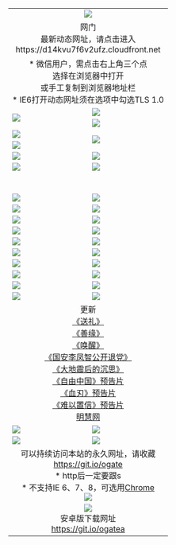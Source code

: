 ﻿<table>
  <tr></tr>
  <tr><td colspan=2 align=center><img src="https://cloud.githubusercontent.com/assets/11880933/13434984/f430fae2-e012-11e5-814f-c2df1e82b247.jpg" /></td></tr>
  <tr><td colspan=2 align=center>网门<br>最新动态网址，请点击进入
<br>https://d14kvu7f6v2ufz.cloudfront.net
    </td>
  </tr>
  <tr>
    <td colspan=2 align=center>* 微信用户，需点击右上角三个点<br>选择在浏览器中打开<br>或手工复制到浏览器地址栏
    <br>* IE6打开动态网址须在选项中勾选TLS 1.0</td>
  </tr>
  <tr>
    <td rowspan=2><a href="https://d14kvu7f6v2ufz.cloudfront.net/ogUP.aspx?name=11DKC.mp4&list=11DKC" target="_blank"><img src="https://d14kvu7f6v2ufz.cloudfront.net/Up/11DKC1.jpg" /></a></td> 
    <td><div><a href="https://d14kvu7f6v2ufz.cloudfront.net/ogUP.aspx?name=LRWS.mp4&list=LRWS" target="_blank"><img src="https://d14kvu7f6v2ufz.cloudfront.net/Up/LRWS.jpg" /></a></td>
   </tr>
  <tr>
    <td><a href="https://d14kvu7f6v2ufz.cloudfront.net/ogNiceVedio.aspx" target="_blank"><img src="https://d14kvu7f6v2ufz.cloudfront.net/Up/11TGKDY.jpg" /></a></td>
  </tr>
  <tr>
    <td><a href="https://d14kvu7f6v2ufz.cloudfront.net/ogUP.aspx?name=JQR.mp4&count=2" target="_blank"><img src="https://d14kvu7f6v2ufz.cloudfront.net/Up/JQR.jpg" /></a></td>   
    <td rowspan=2><a href="https://d14kvu7f6v2ufz.cloudfront.net/ogUP.aspx?name=JP.mp4&count=9" target="_blank"><img src="https://d14kvu7f6v2ufz.cloudfront.net/Up/JP.jpg" /></td>
  </tr>
  <tr>
    <td><a href="https://d14kvu7f6v2ufz.cloudfront.net/ogUP.aspx?name=WH.mp4" target="_blank"><img src="https://d14kvu7f6v2ufz.cloudfront.net/Up/WH.jpg" /></a></td>
  </tr>
  <tr>
    <td><a href="https://d14kvu7f6v2ufz.cloudfront.net/ogUP.aspx?name=SSZJ.mp4&list=SSZJ" target="_blank"><img src="https://d14kvu7f6v2ufz.cloudfront.net/Up/SSZJ.jpg" /></a></td>
    <td><a href="https://d14kvu7f6v2ufz.cloudfront.net/ogUP.aspx?name=1XQK.mp4&count=13" target="_blank"><img src="https://d14kvu7f6v2ufz.cloudfront.net/Up/1XQK.jpg" /></a</td>
  </tr>
  <tr>
    <td><a href="https://d14kvu7f6v2ufz.cloudfront.net/ogUP.aspx?name=ZY.mp4&count=2015|16" target="_blank"><img src="https://d14kvu7f6v2ufz.cloudfront.net/Up/ZY.jpg" /></a</td>
    <td><a href="https://d14kvu7f6v2ufz.cloudfront.net/ogUP.aspx?name=XTFY.mp4&count=B|2,A|24" target="_blank"><img src="https://d14kvu7f6v2ufz.cloudfront.net/Up/XTFY.jpg" /></a></td>
  </tr>
  <tr height="40">
  </tr>
  <tr>
    <td><a href="https://d14kvu7f6v2ufz.cloudfront.net/ogUP.aspx?name=4SQQ.mp4&list=4SQQ" target="_blank"><img src="https://d14kvu7f6v2ufz.cloudfront.net/Up/4SQQ0.jpg"/></a></td>
    <td><a href="https://d14kvu7f6v2ufz.cloudfront.net/ogUP.aspx?name=4SHQ.mp4&list=4SHQ" target="_blank"><img src="https://d14kvu7f6v2ufz.cloudfront.net/Up/4SHQ0.jpg"/></a></td>
  </tr>
  <tr>
    <td><a href="https://d14kvu7f6v2ufz.cloudfront.net/ogUP.aspx?name=4SZG.mp4&list=4SZG" target="_blank"><img src="https://d14kvu7f6v2ufz.cloudfront.net/Up/4SZG0.jpg"/></a></td>
    <td><a href="https://d14kvu7f6v2ufz.cloudfront.net/ogUP.aspx?name=4SDJ.mp4&list=4SDJ" target="_blank"><img src="https://d14kvu7f6v2ufz.cloudfront.net/Up/4SDJ0.jpg"/></a></td>
  </tr>
  <tr>
    <td><a href="https://d14kvu7f6v2ufz.cloudfront.net/ogUP.aspx?name=4SGX.mp4&list=4SGX" target="_blank"><img src="https://d14kvu7f6v2ufz.cloudfront.net/Up/4SGX0.jpg"/></a></td>
    <td><a href="https://d14kvu7f6v2ufz.cloudfront.net/ogUP.aspx?name=4SHD.mp4&list=4SHD" target="_blank"><img src="https://d14kvu7f6v2ufz.cloudfront.net/Up/4SHD0.jpg"/></a></td>
  </tr>
  <tr>
    <td><a href="https://d14kvu7f6v2ufz.cloudfront.net/ogUP.aspx?name=4CTX.mp4&list=4CTX" target="_blank"><img src="https://d14kvu7f6v2ufz.cloudfront.net/Up/4CTX0.jpg"/></a></td>
    <td><a href="https://d14kvu7f6v2ufz.cloudfront.net/ogUP.aspx?name=4CWZ.mp4&list=4CWZ" target="_blank"><img src="https://d14kvu7f6v2ufz.cloudfront.net/Up/4CWZ0.jpg"/></a></td>
  </tr>
  <tr>
    <td><a href="https://d14kvu7f6v2ufz.cloudfront.net/onUP.aspx?name=https://d1lqqjldbsh7xo.cloudfront.net/" target="_blank"><img src="https://d14kvu7f6v2ufz.cloudfront.net/Up/0DTW.jpg"/></a></td>
    <td><a href="https://d14kvu7f6v2ufz.cloudfront.net/onUP.aspx?name=https://d240ns8up8earz.cloudfront.net/acenter/" target="_blank"><img src="https://d14kvu7f6v2ufz.cloudfront.net/Up/0TDW.jpg" /></a></td>
  </tr>
  <tr>
    <td><a href="https://d14kvu7f6v2ufz.cloudfront.net/onUP.aspx?name=https://d4508d6vomz2p.cloudfront.net/gb/nsc413.htm" target="_blank"><img src="https://d14kvu7f6v2ufz.cloudfront.net/Up/0DJY.jpg" /></a></td>
    <td><a href="https://d14kvu7f6v2ufz.cloudfront.net/onUP.aspx?name=https://dilo7bqpjb57y.cloudfront.net/xtr/gb/prog204.html" target="_blank"><img src="https://d14kvu7f6v2ufz.cloudfront.net/Up/0XTR.jpg" /></a></td>
  </tr>
  <tr>
    <td><a href="https://d14kvu7f6v2ufz.cloudfront.net/onUP.aspx?name=https://d3aj00iefsmfgc.cloudfront.net/" target="_blank"><img src="https://d14kvu7f6v2ufz.cloudfront.net/Up/0MHW.jpg" /></a></td>
    <td><a href="https://d14kvu7f6v2ufz.cloudfront.net/onUP.aspx?name=https://d20wz7qt14x5d2.cloudfront.net/" target="_blank"><img src="https://d14kvu7f6v2ufz.cloudfront.net/Up/0ZJW.jpg" /></a></td>
  </tr>
  <tr>
    <td><a href="https://d14kvu7f6v2ufz.cloudfront.net/ogUP.aspx?name=0FG.zip" target="_blank"><img src="https://d14kvu7f6v2ufz.cloudfront.net/Up/0FG.jpg" /></a></td>
    <td><a href="https://d14kvu7f6v2ufz.cloudfront.net/ogUP.aspx?name=0FGA.apk" target="_blank"><img src="https://d14kvu7f6v2ufz.cloudfront.net/Up/0FGA.jpg" /></a></td>
  </tr>
  <tr>
    <td><a href="https://d14kvu7f6v2ufz.cloudfront.net/ogUP.aspx?name=0U.zip" target="_blank"><img src="https://d14kvu7f6v2ufz.cloudfront.net/Up/0U.jpg" /></a></td>
    <td><a href="https://d14kvu7f6v2ufz.cloudfront.net/ogUP.aspx?name=0UA.apk" target="_blank"><img src="https://d14kvu7f6v2ufz.cloudfront.net/Up/0UA.jpg" /></a></td>
  </tr>
  <tr>
    <td><a href="https://d14kvu7f6v2ufz.cloudfront.net/ogUP.aspx?name=0iPPOTV.zip" target="_blank"><img src="https://d14kvu7f6v2ufz.cloudfront.net/Up/0iPPOTV.jpg" /></a></td>
    <td><a href="https://d14kvu7f6v2ufz.cloudfront.net/ogUP.aspx?name=0iNTD.apk" target="_blank"><img src="https://d14kvu7f6v2ufz.cloudfront.net/Up/0iNTD.jpg" /></a></td>
  </tr>
  <tr>
    <td colspan=2 align=center>更新<br>
      <a href="https://d14kvu7f6v2ufz.cloudfront.net/ogUP.aspx?name=4ESL.mp4" target="_blank">《送礼》</a><br>
      <a href="https://d14kvu7f6v2ufz.cloudfront.net/ogUP.aspx?name=4ESY.mp4" target="_blank">《善缘》</a><br>
      <a href="https://d14kvu7f6v2ufz.cloudfront.net/ogUP.aspx?name=4EHX.mp4" target="_blank">《唤醒》</a><br>
      <a href="https://d14kvu7f6v2ufz.cloudfront.net/ogUP.aspx?name=4LFZ.mp4" target="_blank">《国安李凤智公开退党》</a><br>
      <a href="https://d14kvu7f6v2ufz.cloudfront.net/ogUP.aspx?name=4DDZHDCS.mp4" target="_blank">《大地震后的沉思》</a><br>
      <a href="https://d14kvu7f6v2ufz.cloudfront.net/ogUP.aspx?name=11ZYZG0.mp4" target="_blank">《自由中国》预告片</a><br>
      <a href="https://d14kvu7f6v2ufz.cloudfront.net/ogUP.aspx?name=11XR.mp4" target="_blank">《血刃》预告片</a><br>
      <a href="https://d14kvu7f6v2ufz.cloudfront.net/ogUP.aspx?name=11NYZX.mp4&count=2" target="_blank">《难以置信》预告片</a><br>
      <a href="https://d14kvu7f6v2ufz.cloudfront.net/onUP.aspx?name=https://www.minghui.org/" target="_blank">明慧网</a></td>
    </td>
  </tr>
  <tr>
    <td><a href="https://d14kvu7f6v2ufz.cloudfront.net/ogNice.aspx" target="_blank"><img src="https://d14kvu7f6v2ufz.cloudfront.net/Up/0WCYY.jpg" /></a></td>
    <td><a href="https://d14kvu7f6v2ufz.cloudfront.net/onCO.aspx?ob=600事物&op=增删改&args=WH1~%23类型6新闻%7c%23类型6评论&mode=" target="_blank"><img src="https://d14kvu7f6v2ufz.cloudfront.net/Up/0WZTT.jpg" /></a></td> 
  </tr>
  <tr>
    <td><a href="https://d14kvu7f6v2ufz.cloudfront.net/ogDY.aspx" target="_blank"><img src="https://d14kvu7f6v2ufz.cloudfront.net/Up/0FK.jpg" /></a></td>
    <td><a href="https://d14kvu7f6v2ufz.cloudfront.net/ogST.aspx" target="_blank"><img src="https://d14kvu7f6v2ufz.cloudfront.net/Up/0ST.jpg" /></a></td> 
  </tr>
  <tr>
    <td colspan=2 align=center>可以持续访问本站的永久网址，请收藏<br/><a href="https://git.io/ogate" target="_blank">https://git.io/ogate</a><br/>* http后一定要跟s<br/>* 不支持IE 6、7、8，可选用<a href="https://d14kvu7f6v2ufz.cloudfront.net/ogUP.aspx?name=0ChromePortable.zip">Chrome</a><br/><a href="https://d14kvu7f6v2ufz.cloudfront.net/Up/0WMGDL2.png" target="_blank"><img src="https://d14kvu7f6v2ufz.cloudfront.net/Up/0WMGD2.png"/></a></td>
  </tr>
  <tr>
    <td colspan=2 align=center><a href="https://d14kvu7f6v2ufz.cloudfront.net/ogUP.aspx?name=0oGate.apk" target="_blank"><img src="https://cloud.githubusercontent.com/assets/11880933/13720399/75e143ee-e842-11e5-9f0a-1421f423c80f.jpg" /></a><br>安卓版下载网址<br><a href="https://git.io/ogatea">https://git.io/ogatea</a></td>
  </tr>
  <!--tr>
    <td colspan=2 align=center>可能失效的动态网址
    </td>
  </tr-->
</table>

